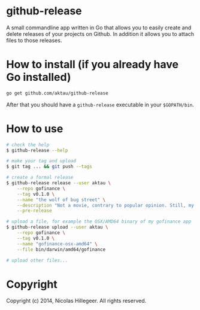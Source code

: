 github-release
==============

A small commandline app written in Go that allows you to easily create
and delete releases of your projects on Github. In addition it allows
you to attach files to those releases.

How to install (if you already have Go installed)
==============

```sh
go get github.com/aktau/github-release
```

After that you should have a `github-release` executable in your
`$GOPATH/bin`.

How to use
==========

```sh
# check the help
$ github-release --help

# make your tag and upload
$ git tag ... && git push --tags

# create a formal release
$ github-release release --user aktau \
    --repo gofinance \
    --tag v0.1.0 \
    --name "the wolf of bug street" \
    --description "Not a movie, contrary to popular opinion. Still, my first release!" \
    --pre-release

# upload a file, for example the OSX/AMD64 binary of my gofinance app
$ github-release upload --user aktau \
    --repo gofinance \
    --tag v0.1.0 \
    --name "gofinance-osx-amd64" \
    --file bin/darwin/amd64/gofinance

# upload other files...
```

Copyright
=========

Copyright (c) 2014, Nicolas Hillegeer. All rights reserved.
